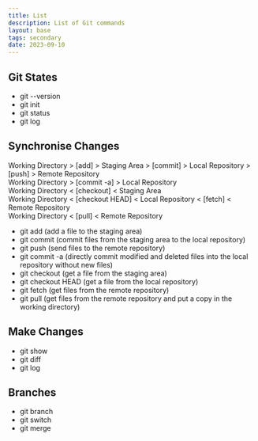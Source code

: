```yaml
---
title: List
description: List of Git commands
layout: base
tags: secondary
date: 2023-09-10
---
```


## Git States

* git --version
* git init
* git status
* git log

## Synchronise Changes

Working Directory > [add] > Staging Area > [commit] > Local Repository > [push] > Remote Repository  
Working Directory > [commit -a] > Local Repository  
Working Directory < [checkout] < Staging Area  
Working Directory < [checkout HEAD] < Local Repository < [fetch] < Remote Repository  
Working Directory < [pull] < Remote Repository  

* git add (add a file to the staging area)
* git commit (commit files from the staging area to the local repository)
* git push (send files to the remote repository)
* git commit -a (directly commit modified and deleted files into the local repository without new files)
* git checkout (get a file from the staging area)
* git checkout HEAD (get a file from the local repository)
* git fetch (get files from the remote repository)
* git pull (get files from the remote repository and put a copy in the working directory)

## Make Changes

* git show
* git diff
* git log

## Branches

* git branch
* git switch
* git merge